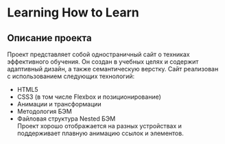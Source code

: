 # Learning How to Learn
## Описание проекта
Проект представляет собой одностраничный сайт о техниках эффективного обучения. Он создан в учебных целях и содержит адаптивный дизайн, а также семантическую верстку.
Сайт реализован с использованием следующих технологий:
* HTML5
* CSS3 (в том числе Flexbox и позиционирование)
* Анимации и трансформации
* Методология БЭМ
* Файловая структура Nested БЭМ  
Проект хорошо отображается на разных устройствах и поддерживает плавную анимацию ссылок и элементов.